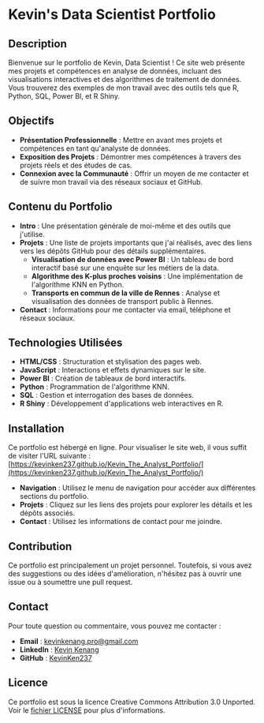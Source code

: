 # Kevin's Data Scientist Portfolio

## Description

Bienvenue sur le portfolio de Kevin, Data Scientist ! Ce site web présente mes projets et compétences en analyse de données, incluant des visualisations interactives et des algorithmes de traitement de données. Vous trouverez des exemples de mon travail avec des outils tels que R, Python, SQL, Power BI, et R Shiny.

## Objectifs

- **Présentation Professionnelle** : Mettre en avant mes projets et compétences en tant qu'analyste de données.
- **Exposition des Projets** : Démontrer mes compétences à travers des projets réels et des études de cas.
- **Connexion avec la Communauté** : Offrir un moyen de me contacter et de suivre mon travail via des réseaux sociaux et GitHub.

## Contenu du Portfolio

- **Intro** : Une présentation générale de moi-même et des outils que j'utilise.
- **Projets** : Une liste de projets importants que j'ai réalisés, avec des liens vers les dépôts GitHub pour des détails supplémentaires.
  - **Visualisation de données avec Power BI** : Un tableau de bord interactif basé sur une enquête sur les métiers de la data.
  - **Algorithme des K-plus proches voisins** : Une implémentation de l'algorithme KNN en Python.
  - **Transports en commun de la ville de Rennes** : Analyse et visualisation des données de transport public à Rennes.
- **Contact** : Informations pour me contacter via email, téléphone et réseaux sociaux.

## Technologies Utilisées

- **HTML/CSS** : Structuration et stylisation des pages web.
- **JavaScript** : Interactions et effets dynamiques sur le site.
- **Power BI** : Création de tableaux de bord interactifs.
- **Python** : Programmation de l'algorithme KNN.
- **SQL** : Gestion et interrogation des bases de données.
- **R Shiny** : Développement d'applications web interactives en R.

## Installation

Ce portfolio est hébergé en ligne. Pour visualiser le site web, il vous suffit de visiter l'URL suivante : [https://kevinken237.github.io/Kevin_The_Analyst_Portfolio/](https://kevinken237.github.io/Kevin_The_Analyst_Portfolio/)

- **Navigation** : Utilisez le menu de navigation pour accéder aux différentes sections du portfolio.
- **Projets** : Cliquez sur les liens des projets pour explorer les détails et les dépôts associés.
- **Contact** : Utilisez les informations de contact pour me joindre.

## Contribution

Ce portfolio est principalement un projet personnel. Toutefois, si vous avez des suggestions ou des idées d'amélioration, n'hésitez pas à ouvrir une issue ou à soumettre une pull request.

## Contact

Pour toute question ou commentaire, vous pouvez me contacter :

- **Email** : [kevinkenang.pro@gmail.com](mailto:kevinkenang.pro@gmail.com)
- **LinkedIn** : [Kevin Kenang](https://www.linkedin.com/in/kevin-kenang/)
- **GitHub** : [KevinKen237](https://github.com/KevinKen237)

## Licence

Ce portfolio est sous la licence Creative Commons Attribution 3.0 Unported. Voir le [fichier LICENSE](http://creativecommons.org/licenses/by/3.0/) pour plus d'informations.
